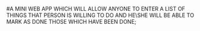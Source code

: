 #A MINI WEB APP WHICH WILL ALLOW ANYONE TO ENTER A LIST OF THINGS THAT PERSON IS WILLING TO DO AND HE\SHE WILL BE ABLE TO MARK AS DONE THOSE WHICH HAVE BEEN DONE;